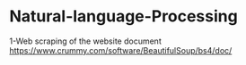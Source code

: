 # Natural-language-Processing
1-Web scraping of the website 
document  https://www.crummy.com/software/BeautifulSoup/bs4/doc/

